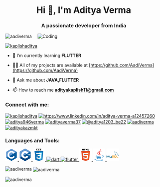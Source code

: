 

<h1 align="center">Hi 👋, I'm Aditya Verma</h1>
<h3 align="center">A passionate developer from India</h3>
<img align="right" alt="Coding" width="400" src="https://media.tenor.com/rePDfDWO3XoAAAAd/hacking.gif">
<p align="left"> <img src="https://komarev.com/ghpvc/?username=aadiverma&label=Profile%20views&color=0e75b6&style=flat" alt="aadiverma" /> </p>

<p align="left"> <a href="https://twitter.com/kaplishaditya" target="blank"><img src="https://img.shields.io/twitter/follow/kaplishaditya?logo=twitter&style=for-the-badge" alt="kaplishaditya" /></a> </p>

- 🌱 I’m currently learning **FLUTTER**

- 👨‍💻 All of my projects are available at [https://github.com/AadiVerma](https://github.com/AadiVerma)

- 💬 Ask me about **JAVA,FLUTTER**

- 📫 How to reach me **adityakaplish11@gmail.com**

<h3 align="left">Connect with me:</h3>
<p align="left">
<a href="https://twitter.com/kaplishaditya" target="blank"><img align="center" src="https://raw.githubusercontent.com/rahuldkjain/github-profile-readme-generator/master/src/images/icons/Social/twitter.svg" alt="kaplishaditya" height="30" width="40" /></a>
<a href="https://linkedin.com/in/https://www.linkedin.com/in/aditya-verma-a12457260" target="blank"><img align="center" src="https://raw.githubusercontent.com/rahuldkjain/github-profile-readme-generator/master/src/images/icons/Social/linked-in-alt.svg" alt="https://www.linkedin.com/in/aditya-verma-a12457260" height="30" width="40" /></a>
<a href="https://instagram.com/aditya946verma" target="blank"><img align="center" src="https://raw.githubusercontent.com/rahuldkjain/github-profile-readme-generator/master/src/images/icons/Social/instagram.svg" alt="aditya946verma" height="30" width="40" /></a>
<a href="https://www.codechef.com/users/adityaverma37" target="blank"><img align="center" src="https://cdn.jsdelivr.net/npm/simple-icons@3.1.0/icons/codechef.svg" alt="adityaverma37" height="30" width="40" /></a>
<a href="https://www.hackerrank.com/@aditya1203_be22" target="blank"><img align="center" src="https://raw.githubusercontent.com/rahuldkjain/github-profile-readme-generator/master/src/images/icons/Social/hackerrank.svg" alt="@aditya1203_be22" height="30" width="40" /></a>
<a href="https://www.leetcode.com/aadiverma" target="blank"><img align="center" src="https://raw.githubusercontent.com/rahuldkjain/github-profile-readme-generator/master/src/images/icons/Social/leet-code.svg" alt="aadiverma" height="30" width="40" /></a>
<a href="https://auth.geeksforgeeks.org/user/adityakazmkt" target="blank"><img align="center" src="https://raw.githubusercontent.com/rahuldkjain/github-profile-readme-generator/master/src/images/icons/Social/geeks-for-geeks.svg" alt="adityakazmkt" height="30" width="40" /></a>
</p>

<h3 align="left">Languages and Tools:</h3>
<p align="left"> <a href="https://www.cprogramming.com/" target="_blank" rel="noreferrer"> <img src="https://raw.githubusercontent.com/devicons/devicon/master/icons/c/c-original.svg" alt="c" width="40" height="40"/> </a> <a href="https://www.w3schools.com/cpp/" target="_blank" rel="noreferrer"> <img src="https://raw.githubusercontent.com/devicons/devicon/master/icons/cplusplus/cplusplus-original.svg" alt="cplusplus" width="40" height="40"/> </a> <a href="https://www.w3schools.com/css/" target="_blank" rel="noreferrer"> <img src="https://raw.githubusercontent.com/devicons/devicon/master/icons/css3/css3-original-wordmark.svg" alt="css3" width="40" height="40"/> </a> <a href="https://dart.dev" target="_blank" rel="noreferrer"> <img src="https://www.vectorlogo.zone/logos/dartlang/dartlang-icon.svg" alt="dart" width="40" height="40"/> </a> <a href="https://flutter.dev" target="_blank" rel="noreferrer"> <img src="https://www.vectorlogo.zone/logos/flutterio/flutterio-icon.svg" alt="flutter" width="40" height="40"/> </a> <a href="https://www.w3.org/html/" target="_blank" rel="noreferrer"> <img src="https://raw.githubusercontent.com/devicons/devicon/master/icons/html5/html5-original-wordmark.svg" alt="html5" width="40" height="40"/> </a> <a href="https://www.java.com" target="_blank" rel="noreferrer"> <img src="https://raw.githubusercontent.com/devicons/devicon/master/icons/java/java-original.svg" alt="java" width="40" height="40"/> </a> <a href="https://www.mysql.com/" target="_blank" rel="noreferrer"> <img src="https://raw.githubusercontent.com/devicons/devicon/master/icons/mysql/mysql-original-wordmark.svg" alt="mysql" width="40" height="40"/> </a> </p>

<p><img align="left" src="https://github-readme-stats.vercel.app/api/top-langs?username=aadiverma&show_icons=true&locale=en&layout=compact" alt="aadiverma" /></p>

<p>&nbsp;<img align="center" src="https://github-readme-stats.vercel.app/api?username=aadiverma&show_icons=true&locale=en" alt="aadiverma" /></p>

<p><img align="center" src="https://github-readme-streak-stats.herokuapp.com/?user=aadiverma&" alt="aadiverma" /></p>

